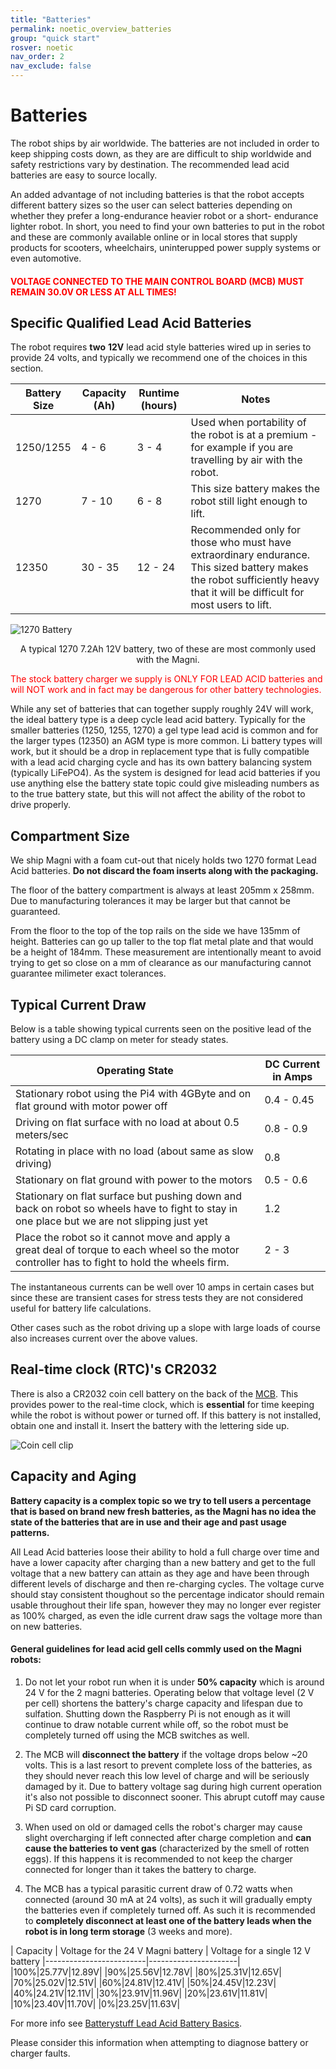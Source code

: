 ```yaml
---
title: "Batteries"
permalink: noetic_overview_batteries
group: "quick start"
rosver: noetic
nav_order: 2
nav_exclude: false
---
```


# Batteries

The robot ships by air worldwide. The batteries are not included in order to keep shipping costs down, as they are are difficult to ship worldwide and safety restrictions vary by destination. The recommended lead acid batteries are easy to source locally.

An added advantage of not including batteries is that the robot accepts different battery sizes so the user can select batteries depending on whether they prefer a long-endurance heavier robot or a short- endurance lighter robot. In short, you need to find your own batteries to put in the robot and these are commonly available online or in local stores that supply products for scooters, wheelchairs, uninterupped power supply systems or even automotive.

<H4 style="color:red">VOLTAGE CONNECTED TO THE MAIN CONTROL BOARD (MCB) MUST REMAIN 30.0V OR LESS AT ALL TIMES!</H4>

## Specific Qualified Lead Acid Batteries

The robot requires **two** **12V** lead acid style batteries wired up in series to provide 24 volts, and typically we recommend one of the choices in this section.

| Battery Size      | Capacity (Ah)  | Runtime (hours)  | Notes |
| ---------------- | ---------------- |---------------- |----- |
| 1250/1255  | 4 - 6      |      3 - 4		 |	Used when portability of the robot is at a premium - for example if you are travelling by air with the robot. |
| 1270  		  | 7 - 10    |   6 - 8  	 	 |	This size battery makes the robot still light enough to lift. |
| 12350  		  | 30 - 35     |   12 - 24  	 	 |	Recommended only for those who must have extraordinary endurance. This sized battery makes the robot sufficiently heavy that it will be difficult for most users to lift. |

![1270 Battery](./../assets/leadacid.png)
<p align = "center">A typical 1270 7.2Ah 12V battery, two of these are most commonly used with the Magni.</p>

<p style="color:red">The stock battery charger we supply is ONLY FOR LEAD ACID batteries and will NOT work and in fact may be dangerous for other battery technologies.</p>

While any set of batteries that can together supply roughly 24V will work, the ideal battery type is a deep cycle lead acid battery. Typically for the smaller batteries (1250, 1255, 1270) a gel type lead acid is common and for the larger types (12350) an AGM type is more common. Li battery types will work, but it should be a drop in replacement type that is fully compatible with a lead acid charging cycle and has its own battery balancing system (typically LiFePO4). As the system is designed for lead acid batteries if you use anything else the battery state topic could give misleading numbers as to the true battery state, but this will not affect the ability of the robot to drive properly.

## Compartment Size

We ship Magni with a foam cut-out that nicely holds two 1270 format Lead Acid batteries. **Do not discard the foam inserts along with the packaging.**

The floor of the battery compartment is always at least 205mm x 258mm.  Due to manufacturing tolerances it may be larger but that cannot be guaranteed.

From the floor to the top of the top rails on the side we have 135mm of height.  Batteries can go up taller to the top flat metal plate and that would be a height of 184mm.  These measurement are intentionally meant to avoid trying to get so close on a mm of clearance as our manufacturing cannot guarantee milimeter exact tolerances.

## Typical Current Draw

Below is a table showing typical currents seen on the positive lead of the battery using a DC clamp on meter for steady states.

|  Operating State | DC Current in Amps |
|-------------------------|----------------------|
|  Stationary robot using the Pi4 with 4GByte and on flat ground with motor power off | 0.4 - 0.45 |
|  Driving on flat surface with no load at about 0.5 meters/sec  |  0.8 - 0.9 |
|  Rotating in place with no load (about same as slow driving) | 0.8 |
|  Stationary on flat ground with power to the motors |  0.5 - 0.6 |
|  Stationary on flat surface but pushing down and back on robot so wheels have to fight to stay in one place but we are not slipping just yet | 1.2 |
|  Place the robot so it cannot move and apply a great deal of torque to each wheel so the motor controller has to fight to hold the wheels firm.  | 2 - 3 |

The instantaneous currents can be well over 10 amps in certain cases but since these are transient cases for stress tests they are not considered useful for battery life calculations.

Other cases such as the robot driving up a slope with large loads of course also increases current over the above values.

## Real-time clock (RTC)'s CR2032

There is also a CR2032 coin cell battery on the back of the [MCB](noetic_magnisilver_mcb).  This provides power to the real-time clock, which is **essential** for time keeping while the robot is without power or turned off. If this battery is not installed, obtain one and install it. Insert the battery with the lettering side up.

![Coin cell clip](../../assets/unboxing/Magni_CR2032_Battery.jpg)

## Capacity and Aging

**Battery capacity is a complex topic so we try to tell users a percentage that is based on brand new fresh batteries, as the Magni has no idea the state of the batteries that are in use and their age and past usage patterns.**

All Lead Acid batteries loose their ability to hold a full charge over time and have a lower capacity after charging than a new battery and get to the full voltage that a new battery can attain as they age and have been through different levels of discharge and then re-charging cycles. The voltage curve should stay consistent thoughout so the percentage indicator should remain usable throughout their life span, however they may no longer ever register as 100% charged, as even the idle current draw sags the voltage more than on new batteries.

#### General guidelines for lead acid gell cells commly used on the Magni robots:

1. Do not let your robot run when it is under **50% capacity** which is around 24 V for the 2 magni batteries. Operating below that voltage level (2 V per cell) shortens the battery's charge capacity and lifespan due to sulfation. Shutting down the Raspberry Pi is not enough as it will continue to draw notable current while off, so the robot must be completely turned off using the MCB switches as well.


2. The MCB will **disconnect the battery** if the voltage drops below \~20 volts. This is a last resort to prevent complete loss of the batteries, as they should never reach this low level of charge and will be seriously damaged by it. Due to battery voltage sag during high current operation it's also not possible to disconnect sooner. This abrupt cutoff may cause Pi SD card corruption.


3. When used on old or damaged cells the robot's charger may cause slight overcharging if left connected after charge completion and **can cause the batteries to vent gas** (characterized by the smell of rotten eggs). If this happens it is recommended to not keep the charger connected for longer than it takes the battery to charge.


3. The MCB has a typical parasitic current draw of 0.72 watts when connected (around 30 mA at 24 volts), as such it will gradually empty the batteries even if completely turned off. As such it is recommended to **completely disconnect at least one of the battery leads when the robot is in long term storage** (3 weeks and more).


|  Capacity | Voltage for the 24 V Magni battery | Voltage for a single 12 V battery
|-------------------------|----------------------|
|100%|25.77V|12.89V|
|90%|25.56V|12.78V|
|80%|25.31V|12.65V|
|70%|25.02V|12.51V|
|60%|24.81V|12.41V|
|50%|24.45V|12.23V|
|40%|24.21V|12.11V|
|30%|23.91V|11.96V|
|20%|23.61V|11.81V|
|10%|23.40V|11.70V|
|0%|23.25V|11.63V|

For more info see [Batterystuff Lead Acid Battery Basics](https://www.batterystuff.com/kb/articles/battery-articles/battery-basics.html).

Please consider this information when attempting to diagnose battery or charger faults.